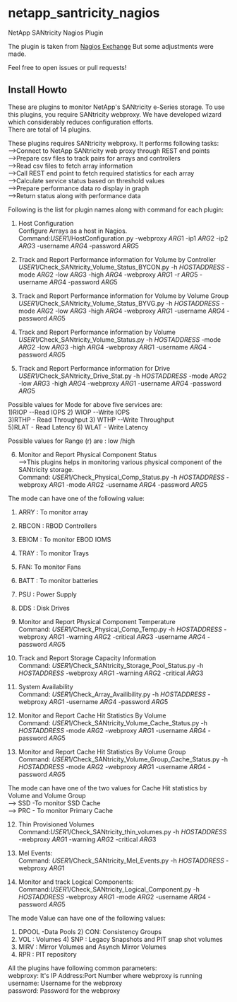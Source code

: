 # netapp_santricity_nagios
NetApp SANtricity Nagios Plugin

The plugin is taken from [Nagios Exchange](https://exchange.nagios.org/directory/Plugins/Hardware/Storage-Systems/SAN-and-NAS/NetApp/NetApp-SANtricity-Plug-2Din-for-Nagios/details)
But some adjustments were made.  

Feel free to open issues or pull requests!

## Install Howto

These are plugins to monitor NetApp's SANtricity e-Series storage. To use this plugins, you require SANtricity webproxy. We have developed wizard which considerably reduces configuration efforts.  
There are total of 14 plugins.  

These plugins requires SANtricity webproxy. It performs following tasks:  
-->Connect to NetApp SANtricity web proxy through REST end points  
-->Prepare csv files to track pairs for arrays and controllers  
-->Read csv files to fetch array information  
-->Call REST end point to fetch required statistics for each array  
-->Calculate service status based on threshold values  
-->Prepare performance data ro display in graph  
-->Return status along with performance data  

Following is the list for plugin names along with command for each plugin:  
1) Host Configuration  
Configure Arrays as a host in Nagios.  
Command:$USER1$/HostConfiguration.py -webproxy $ARG1$ -ip1 $ARG2$ -ip2 $ARG3$ -username $ARG4$ -password $ARG5$

2) Track and Report Performance information for Volume by Controller  
$USER1$/Check_SANtricity_Volume_Status_BYCON.py -h $HOSTADDRESS$ -mode $ARG2$ -low $ARG3$ -high $ARG4$ -webproxy $ARG1$ -r $ARG5$ -username $ARG4$ -password $ARG5$

3) Track and Report Performance information for Volume by Volume Group  
$USER1$/Check_SANtricity_Volume_Status_BYVG.py -h $HOSTADDRESS$ -mode $ARG2$ -low $ARG3$ -high $ARG4$ -webproxy $ARG1$ -username $ARG4$ -password $ARG5$

4) Track and Report Performance information by Volume  
$USER1$/Check_SANtricity_Volume_Status.py -h $HOSTADDRESS$ -mode $ARG2$ -low $ARG3$ -high $ARG4$ -webproxy $ARG1$ -username $ARG4$ -password $ARG5$

5) Track and Report Performance information for Drive  
$USER1$/Check_SANtricity_Drive_Stat.py -h $HOSTADDRESS$ -mode $ARG2$ -low $ARG3$ -high $ARG4$ -webproxy $ARG1$ -username $ARG4$ -password $ARG5$


Possible values for Mode for above five services are:  
1)RIOP --Read IOPS 2) WIOP --Write IOPS  
3)RTHP - Read Throughput 3) WTHP --Write Throughput  
5)RLAT - Read Latency 6) WLAT - Write Latency  

Possible values for Range (r) are : low /high  

6) Monitor and Report Physical Component Status  
-->This plugins helps in monitoring various physical component of the SANtricity storage.  
Command: $USER1$/Check_Physical_Comp_Status.py -h $HOSTADDRESS$ -webproxy $ARG1$ -mode $ARG2$ -username $ARG4$ -password $ARG5$

The mode can have one of the following value:  
1) ARRY : To monitor array  
2) RBCON : RBOD Controllers  
3) EBIOM : To monitor EBOD IOMS  
3) TRAY : To monitor Trays  
5) FAN: To monitor Fans  
6) BATT : To monitor batteries  
7) PSU : Power Supply  
8) DDS : Disk Drives  

7) Monitor and Report Physical Component Temperature  
Command: $USER1$/Check_Physical_Comp_Temp.py -h $HOSTADDRESS$ -webproxy $ARG1$ -warning $ARG2$ -critical $ARG3$ -username $ARG4$ -password $ARG5$

8) Track and Report Storage Capacity Information  
Command: $USER1$/Check_SANtricity_Storage_Pool_Status.py -h $HOSTADDRESS$ -webproxy $ARG1$ -warning $ARG2$ -critical $ARG3$

9) System Availability  
Command: $USER1$/Check_Array_Availibility.py -h $HOSTADDRESS$ -webproxy $ARG1$ -username $ARG4$ -password $ARG5$

10) Monitor and Report Cache Hit Statistics By Volume  
Command: $USER1$/Check_SANtricity_Volume_Cache_Status.py -h $HOSTADDRESS$ -mode $ARG2$ -webproxy $ARG1$ -username $ARG4$ -password $ARG5$

11) Monitor and Report Cache Hit Statistics By Volume Group  
Command: $USER1$/Check_SANtricity_Volume_Group_Cache_Status.py -h $HOSTADDRESS$ -mode $ARG2$ -webproxy $ARG1$ -username $ARG4$ -password $ARG5$

The mode can have one of the two values for Cache Hit statistics by Volume and Volume Group  
--> SSD -To monitor SSD Cache  
--> PRC - To monitor Primary Cache  

12) Thin Provisioned Volumes  
Command:$USER1$/Check_SANtricity_thin_volumes.py -h $HOSTADDRESS$ -webproxy $ARG1$ -warning $ARG2$ -critical $ARG3$

13) Mel Events:  
Command: $USER1$/Check_SANtricity_Mel_Events.py -h $HOSTADDRESS$ -webproxy $ARG1$  

14) Monitor and track Logical Components:  
Command:$USER1$/Check_SANtricity_Logical_Component.py -h $HOSTADDRESS$ -webproxy $ARG1$ -mode $ARG2$ -username $ARG4$ -password $ARG5$

The mode Value can have one of the following values:  
1) DPOOL -Data Pools 2) CON: Consistency Groups  
3) VOL : Volumes 4) SNP : Legacy Snapshots and PIT snap shot volumes  
5) MIRV : Mirror Volumes and Asynch Mirror Volumes  
6) RPR : PIT repository  

All the plugins have following common parameters:    
webproxy: It's IP Address:Port Number where webproxy is running  
username: Username for the webproxy  
password: Password for the webproxy
